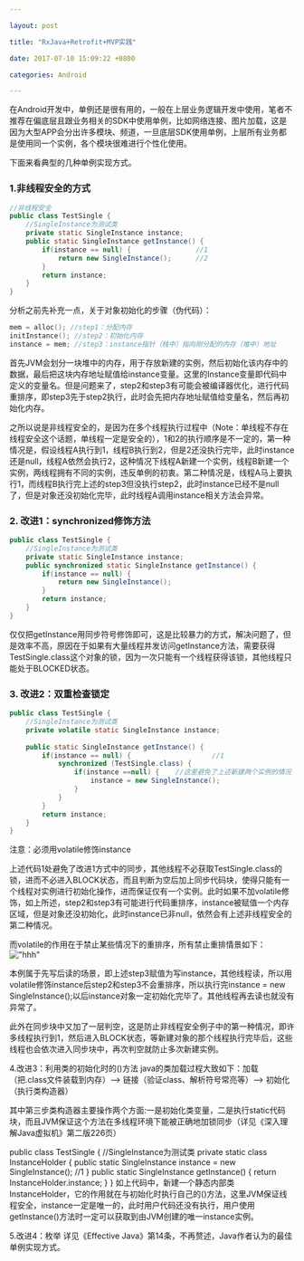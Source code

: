 ```yaml
---

layout: post 

title: "RxJava+Retrofit+MVP实践" 

date: 2017-07-10 15:09:22 +0800 

categories: Android

---
```


在Android开发中，单例还是很有用的，一般在上层业务逻辑开发中使用，笔者不推荐在偏底层且跟业务相关的SDK中使用单例，比如网络连接、图片加载，这是因为大型APP会分出许多模块、频道，一旦底层SDK使用单例，上层所有业务都是使用同一个实例，各个模块很难进行个性化使用。

下面来看典型的几种单例实现方式。

### 1.非线程安全的方式
```java
//非线程安全
public class TestSingle {
    //SingleInstance为测试类
    private static SingleInstance instance;
    public static SingleInstance getInstance() {
        if(instance == null) {                //1
            return new SingleInstance();      //2  
        }
        return instance;
    }
}
```

分析之前先补充一点，关于对象初始化的步骤（伪代码）：
```c
mem = alloc(); //step1：分配内存
initInstance(); //step2：初始化内存
instance = mem; //step3：instance指针（栈中）指向刚分配的内存（堆中）地址
```

首先JVM会划分一块堆中的内存，用于存放新建的实例，然后初始化该内存中的数据，最后把这块内存地址赋值给instance变量。这里的Instance变量即代码中定义的变量名。但是问题来了，step2和step3有可能会被编译器优化，进行代码重排序，即step3先于step2执行，此时会先把内存地址赋值给变量名，然后再初始化内存。

之所以说是非线程安全的，是因为在多个线程执行过程中（Note：单线程不存在线程安全这个话题，单线程一定是安全的），1和2的执行顺序是不一定的，第一种情况是，假设线程A执行到1，线程B执行到2，但是2还没执行完毕，此时instance还是null，线程A依然会执行2，这种情况下线程A新建一个实例，线程B新建一个实例，两线程拥有不同的实例，违反单例的初衷。第二种情况是，线程A马上要执行1，而线程B执行完上述的step3但没执行step2，此时instance已经不是null了，但是对象还没初始化完毕，此时线程A调用instance相关方法会异常。

### 2. 改进1：synchronized修饰方法
```java
public class TestSingle {
    //SingleInstance为测试类
    private static SingleInstance instance;
    public synchronized static SingleInstance getInstance() {
        if(instance == null) {
            return new SingleInstance();
        }
        return instance;
    }
}
```

仅仅把getInstance用同步符号修饰即可，这是比较暴力的方式，解决问题了，但是效率不高，原因在于如果有大量线程并发访问getInstance方法，需要获得TestSingle.class这个对象的锁，因为一次只能有一个线程获得该锁，其他线程只能处于BLOCKED状态。

### 3. 改进2：双重检查锁定
```java
public class TestSingle {
    //SingleInstance为测试类
    private volatile static SingleInstance instance;
    
    public static SingleInstance getInstance() {
        if(instance == null) {                    //1
            synchronized (TestSingle.class) {
                if(instance ==null) {    //这里避免了上述新建两个实例的情况
                    instance = new SingleInstance();
                }
            }
        }
        return instance;
    }
}
```
注意：必须用volatile修饰instance

上述代码1处避免了改进1方式中的同步，其他线程不必获取TestSingle.class的锁，进而不必进入BLOCK状态，而且判断为空后加上同步代码块，使得只能有一个线程对实例进行初始化操作，进而保证仅有一个实例。此时如果不加volatile修饰，如上所述，step2和step3有可能进行代码重排序，instance被赋值一个内存区域，但是对象还没初始化，此时instance已非null，依然会有上述非线程安全的第二种情况。

而volatile的作用在于禁止某些情况下的重排序，所有禁止重排情景如下：
!["hhh"]()

本例属于先写后读的场景，即上述step3赋值为写instance，其他线程读，所以用volatile修饰instance后step2和step3不会重排序，所以执行完instance = new SingleInstance();以后instance对象一定初始化完毕了。其他线程再去读也就没有异常了。

此外在同步块中又加了一层判空，这是防止非线程安全例子中的第一种情况，即许多线程执行到1，然后进入BLOCK状态，等新建对象的那个线程执行完毕后，这些线程也会依次进入同步块中，再次判空就防止多次新建实例。

4.改进3：利用类的初始化时的<clinit>()方法
java的类加载过程大致如下：加载（把.class文件装载到内存）--> 链接（验证class、解析符号常亮等）--> 初始化（执行类构造器<clinit>）

其中第三步类构造器主要操作两个方面:一是初始化类变量，二是执行static代码块，而且JVM保证这个方法在多线程环境下能被正确地加锁同步（详见《深入理解Java虚拟机》第二版226页）

public class TestSingle {
    //SingleInstance为测试类
    private static class InstanceHolder {
        public static SingleInstance instance = new SingleInstance();  //1
    }
    public static SingleInstance getInstance() {
        return InstanceHolder.instance;
    }
}
如上代码中，新建一个静态内部类InstanceHolder，它的作用就在与初始化时执行自己的<clinit>()方法，这里JVM保证线程安全，instance一定是唯一的，此时用户代码还没有执行，用户使用getInstance()方法时一定可以获取到由JVM创建的唯一instance实例。

5.改进4：枚举
详见《Effective Java》第14条，不再赘述，Java作者认为的最佳单例实现方式。


